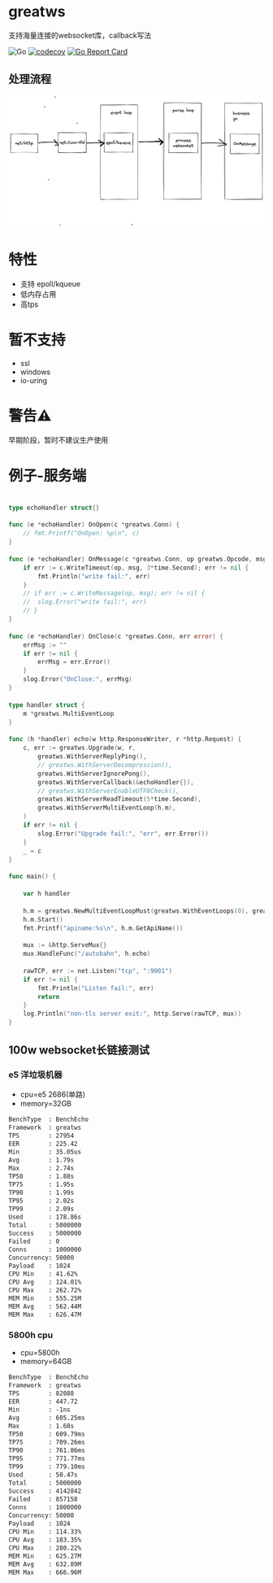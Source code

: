 # greatws
支持海量连接的websocket库，callback写法

![Go](https://github.com/antlabs/greatws/workflows/Go/badge.svg)
[![codecov](https://codecov.io/gh/antlabs/greatws/branch/master/graph/badge.svg)](https://codecov.io/gh/antlabs/greatws)
[![Go Report Card](https://goreportcard.com/badge/github.com/antlabs/greatws)](https://goreportcard.com/report/github.com/antlabs/greatws)

## 处理流程
![greatws.png](https://github.com/antlabs/images/blob/main/greatws/greatws.png?raw=true)

# 特性
* 支持 epoll/kqueue
* 低内存占用
* 高tps

# 暂不支持
* ssl
* windows
* io-uring

# 警告⚠️
早期阶段，暂时不建议生产使用

# 例子-服务端
```go

type echoHandler struct{}

func (e *echoHandler) OnOpen(c *greatws.Conn) {
	// fmt.Printf("OnOpen: %p\n", c)
}

func (e *echoHandler) OnMessage(c *greatws.Conn, op greatws.Opcode, msg []byte) {
	if err := c.WriteTimeout(op, msg, 3*time.Second); err != nil {
		fmt.Println("write fail:", err)
	}
	// if err := c.WriteMessage(op, msg); err != nil {
	// 	slog.Error("write fail:", err)
	// }
}

func (e *echoHandler) OnClose(c *greatws.Conn, err error) {
	errMsg := ""
	if err != nil {
		errMsg = err.Error()
	}
	slog.Error("OnClose:", errMsg)
}

type handler struct {
	m *greatws.MultiEventLoop
}

func (h *handler) echo(w http.ResponseWriter, r *http.Request) {
	c, err := greatws.Upgrade(w, r,
		greatws.WithServerReplyPing(),
		// greatws.WithServerDecompression(),
		greatws.WithServerIgnorePong(),
		greatws.WithServerCallback(&echoHandler{}),
		// greatws.WithServerEnableUTF8Check(),
		greatws.WithServerReadTimeout(5*time.Second),
		greatws.WithServerMultiEventLoop(h.m),
	)
	if err != nil {
		slog.Error("Upgrade fail:", "err", err.Error())
	}
	_ = c
}

func main() {

	var h handler

	h.m = greatws.NewMultiEventLoopMust(greatws.WithEventLoops(0), greatws.WithMaxEventNum(256), greatws.WithLogLevel(slog.LevelError)) // epoll, kqueue
	h.m.Start()
	fmt.Printf("apiname:%s\n", h.m.GetApiName())

	mux := &http.ServeMux{}
	mux.HandleFunc("/autobahn", h.echo)

	rawTCP, err := net.Listen("tcp", ":9001")
	if err != nil {
		fmt.Println("Listen fail:", err)
		return
	}
	log.Println("non-tls server exit:", http.Serve(rawTCP, mux))
}
```
## 100w websocket长链接测试
### e5 洋垃圾机器
* cpu=e5 2686(单路)
* memory=32GB
```
BenchType  : BenchEcho
Framework  : greatws
TPS        : 27954
EER        : 225.42
Min        : 35.05us
Avg        : 1.79s
Max        : 2.74s
TP50       : 1.88s
TP75       : 1.95s
TP90       : 1.99s
TP95       : 2.02s
TP99       : 2.09s
Used       : 178.86s
Total      : 5000000
Success    : 5000000
Failed     : 0
Conns      : 1000000
Concurrency: 50000
Payload    : 1024
CPU Min    : 41.62%
CPU Avg    : 124.01%
CPU Max    : 262.72%
MEM Min    : 555.25M
MEM Avg    : 562.44M
MEM Max    : 626.47M
```

### 5800h cpu
* cpu=5800h
* memory=64GB
```
BenchType  : BenchEcho
Framework  : greatws
TPS        : 82088
EER        : 447.72
Min        : -1ns
Avg        : 605.25ms
Max        : 1.68s
TP50       : 609.79ms
TP75       : 709.26ms
TP90       : 761.86ms
TP95       : 771.77ms
TP99       : 779.10ms
Used       : 50.47s
Total      : 5000000
Success    : 4142842
Failed     : 857158
Conns      : 1000000
Concurrency: 50000
Payload    : 1024
CPU Min    : 114.33%
CPU Avg    : 183.35%
CPU Max    : 280.22%
MEM Min    : 625.27M
MEM Avg    : 632.89M
MEM Max    : 666.96M
```